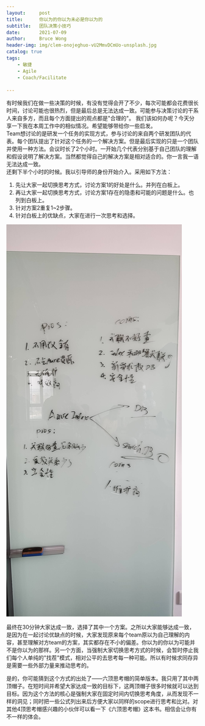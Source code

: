 ```yaml
---
layout:     post
title:      你以为的你以为未必是你以为的 
subtitle:   团队决策小技巧
date:       2021-07-09
author:     Bruce Wong
header-img: img/clem-onojeghuo-vU2MmvDCmUo-unsplash.jpg 
catalog: true
tags:
    - 敏捷
    - Agile
    - Coach/Facilitate

---
```


有时候我们在做一些决策的时候，有没有觉得会开了不少，每次可能都会花费很长时间，讨论可能也很热烈，但是最后总是无法达成一致。可能参与决策讨论的干系人来自多方，而且每个方面提出的观点都是"合理的"。 我们该如何办呢？今天分享一下我在本周工作中的相似情况。希望能够带给你一些启发。  
Team想讨论的是研发一个任务的实现方式，参与讨论的来自两个研发团队的代表。每个团队提出了针对这个任务的一个解决方案。但是最后实现的只是一个团队并使用一种方法。会议时长了2个小时。一开始几个代表分别基于自己团队的理解和假设说明了解决方案。当然都觉得自己的解决方案是相对适合的。你一言我一语无法达成一致。  
还剩下半个小时的时候。我以引导师的身份开始介入。采用如下方法：  
1. 先让大家一起切换思考方式，讨论方案1的好处是什么。并列在白板上。  
2. 再让大家一起切换思考方式，讨论方案1存在的隐患和可能的问题是什么。也列到白板上。  
3. 针对方案2重复1~2步骤。  
4. 针对白板上的优缺点，大家在进行一次思考和选择。  

![two hats](/img/data/twohats.jpg)  

最终在30分钟大家达成一致，选择了其中一个方案。之所以大家能够达成一致，是因为在一起讨论优缺点的时候，大家发现原来每个team原以为自己理解的内容，甚至理解对方team的方案，其实都存在不小的偏差。你以为的你以为可能并不是你以为的那样。另一个方面，当强制大家切换思考方式的时候，会暂时停止我们每个人单纯的"找茬"模式，相对公平的去思考每一种可能。所以有时候求同存异是需要一些外部力量来推动思考的。  

是的，你可能猜到这个方式的出处了——六顶思考帽的简单版本。我只用了其中两顶帽子。在短时间并希望大家达成一致的目标下，这两顶帽子很多时候就可以达到目标。因为这个方法的核心是强制大家在固定时间内切换思考角度，从而发现不一样的洞见；同时把一些公式列出来后方便大家以同样的scope进行思考和比对。对其他4顶思考帽感兴趣的小伙伴可以看一下《六顶思考帽》这本书。相信会让你有不一样的体会。
